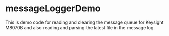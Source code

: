 # messageLoggerDemo
This is demo code for reading and clearing the message queue for Keysight M8070B and also reading and parsing the latest file in the message log. 
